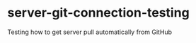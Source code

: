 server-git-connection-testing
=============================

Testing how to get server pull automatically from GitHub
